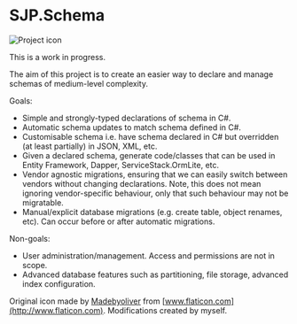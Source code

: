 # SJP.Schema

![Project icon](https://cdn.rawgit.com/sjp/SJP.Schema/master/database.svg)

This is a work in progress.

The aim of this project is to create an easier way to declare and manage schemas of medium-level complexity.

Goals:

* Simple and strongly-typed declarations of schema in C\#.
* Automatic schema updates to match schema defined in C\#.
* Customisable schema i.e. have schema declared in C\# but overridden (at least partially) in JSON, XML, etc.
* Given a declared schema, generate code/classes that can be used in Entity Framework, Dapper, ServiceStack.OrmLite, etc.
* Vendor agnostic migrations, ensuring that we can easily switch between vendors without changing declarations. Note, this does not mean ignoring vendor-specific behaviour, only that such behaviour may not be migratable.
* Manual/explicit database migrations (e.g. create table, object renames, etc). Can occur before or after automatic migrations.

Non-goals:

* User administration/management. Access and permissions are not in scope.
* Advanced database features such as partitioning, file storage, advanced index configuration.

Original icon made by [Madebyoliver](https://dribbble.com/olivers) from [www.flaticon.com](http://www.flaticon.com). Modifications created by myself.
